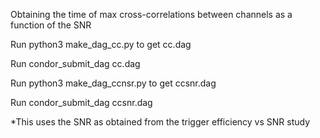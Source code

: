 Obtaining the time of max cross-correlations between channels as a function of the SNR

Run python3 make_dag_cc.py to get cc.dag

Run condor_submit_dag cc.dag

Run python3 make_dag_ccnsr.py to get ccsnr.dag

Run condor_submit_dag ccsnr.dag

*This uses the SNR as obtained from the trigger efficiency vs SNR study
